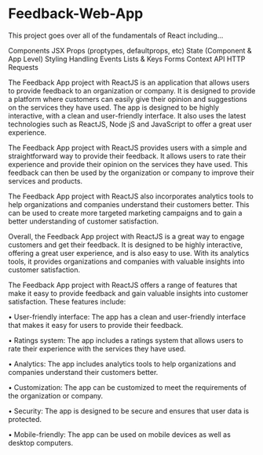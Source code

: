 # Feedback-Web-App
This project goes over all of the fundamentals of React including...

Components
JSX
Props (proptypes, defaultprops, etc)
State (Component & App Level)
Styling
Handling Events
Lists & Keys
Forms
Context API
HTTP Requests

The Feedback App project with ReactJS is an application that allows users to provide feedback to an organization or company. It is designed to provide a platform where customers can easily give their opinion and suggestions on the services they have used. The app is designed to be highly interactive, with a clean and user-friendly interface. It also uses the latest technologies such as ReactJS, Node jS and JavaScript to offer a great user experience.

The Feedback App project with ReactJS provides users with a simple and straightforward way to provide their feedback. It allows users to rate their experience and provide their opinion on the services they have used. This feedback can then be used by the organization or company to improve their services and products.

The Feedback App project with ReactJS also incorporates analytics tools to help organizations and companies understand their customers better. This can be used to create more targeted marketing campaigns and to gain a better understanding of customer satisfaction.

Overall, the Feedback App project with ReactJS is a great way to engage customers and get their feedback. It is designed to be highly interactive, offering a great user experience, and is also easy to use. With its analytics tools, it provides organizations and companies with valuable insights into customer satisfaction.

The Feedback App project with ReactJS offers a range of features that make it easy to provide feedback and gain valuable insights into customer satisfaction. These features include:

• User-friendly interface: The app has a clean and user-friendly interface that makes it easy for users to provide their feedback.

• Ratings system: The app includes a ratings system that allows users to rate their experience with the services they have used.

• Analytics: The app includes analytics tools to help organizations and companies understand their customers better.

• Customization: The app can be customized to meet the requirements of the organization or company.

• Security: The app is designed to be secure and ensures that user data is protected.

• Mobile-friendly: The app can be used on mobile devices as well as desktop computers.
